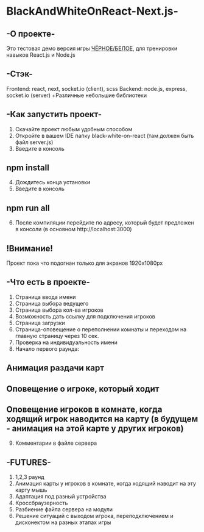 ﻿# BlackAndWhiteOnReact-Next.js-
 
## -О проекте-
 Это тестовая демо версия игры [ЧЁРНОЕ/БЕЛОЕ](https://www.youtube.com/watch?v=cBpenCBMMjA&t=1621s), для тренировки навыков React.js и Node.js
 
 ## -Стэк-
 Frontend: react, next, socket.io (client), scss
 Backend: node.js, express, socket.io (server)
 +Различные небольшие библиотеки
 
## -Как запустить проект-
1) Скачайте проект любым удобным способом
2) Откройте в вашем IDE папку black-white-on-react (там должен быть файл server.js)
3) Введите в консоль
## npm install
4) Дождитесь конца установки
5) Введите в консоль 
## npm run all
6) После компиляции перейдите по адресу, который будет предложен в консоли (в основном http://localhost:3000)

## !Внимание!
Проект пока что подогнан только для экранов 1920x1080px

## -Что есть в проекте-
1) Страница ввода имени
2) Страница выбора ведущего
3) Страница выбора кол-ва игроков
4) Возможность дать ссылку для подключения игроков
5) Страница загрузки
6) Страница-оповещение о переполнении комнаты и переходом на главную страницу через 10 сек.
7) Проверка на индивидуальность имени
8) Начало первого раунда:
## Анимация раздачи карт
## Оповещение о игроке, который ходит
## Оповещение игроков в комнате, когда ходящий игрок наводится на карту (в будущем - анимация на этой карте у других игроков)
9) Комментарии в файле сервера 

 ## -FUTURES-
1) 1,2,3 раунд
2) Анимация карты у игроков в комнате, когда ходящий наводит на эту карту мышь
3) Адаптация под разный устройства
4) Кроссбраузерность
5) Разбиение файла сервера на модули
6) Решение ситуаций с выходом игрока, переподключением и дисконектом на разных этапах игры

